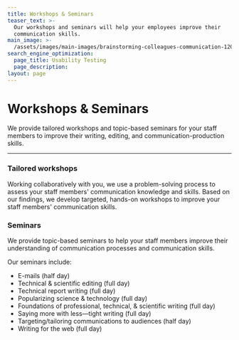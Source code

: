 ```yaml
---
title: Workshops & Seminars
teaser_text: >-
  Our workshops and seminars will help your employees improve their
  communication skills.
main_image: >-
  /assets/images/main-images/brainstorming-colleagues-communication-1204649_Workshops_Seminars.jpg
search_engine_optimization:
  page_title: Usability Testing
  page_description:
layout: page
---
```


# Workshops & Seminars

We provide tailored workshops and topic-based seminars for your staff members to improve their writing, editing, and communication-production skills.

---

### Tailored workshops

Working collaboratively with you, we use a problem-solving process to assess your staff members' communication knowledge and skills. Based on our findings, we develop targeted, hands-on workshops to improve your staff members' communication skills.

### Seminars

We provide topic-based seminars to help your staff members improve their understanding of communication processes and communication skills.

Our seminars include:

* E-mails (half day)
* Technical & scientific editing (full day)
* Technical report writing (full day)
* Popularizing science & technology (full day)
* Foundations of professional, technical, & scientific writing (full day)
* Saying more with less—tight writing (full day)
* Targeting/tailoring communications to audiences (half day)
* Writing for the web (full day)